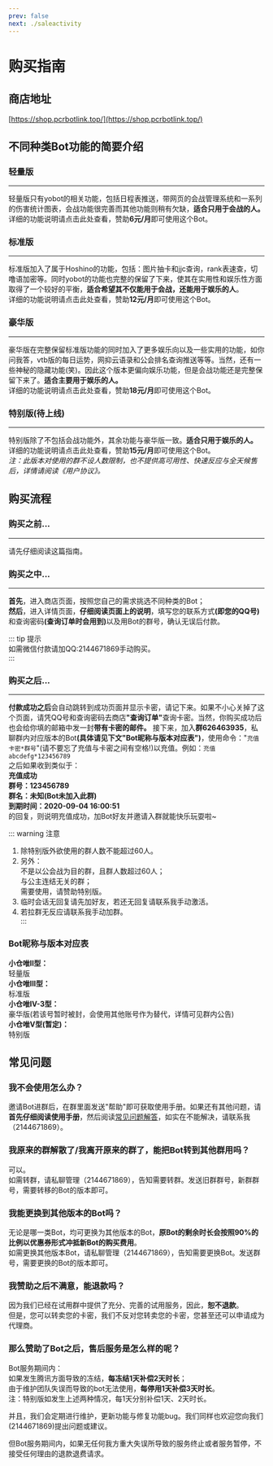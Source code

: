 ```yaml
---
prev: false
next: ./saleactivity
---
```

# 购买指南

## 商店地址
[https://shop.pcrbotlink.top/](https://shop.pcrbotlink.top/)

## 不同种类Bot功能的简要介绍

### 轻量版
---------
轻量版只有yobot的相关功能，包括日程表推送，带网页的会战管理系统和一系列的伤害统计图表，会战功能很完善而其他功能则稍有欠缺，**适合只用于会战的人。**  
详细的功能说明请点击此处查看，赞助**6元/月**即可使用这个Bot。  

### 标准版
---------
标准版加入了属于Hoshino的功能，包括：图片抽卡和jjc查询，rank表速查，切噜语加密等。同时yobot的功能也完整的保留了下来，使其在实用性和娱乐性方面取得了一个较好的平衡，**适合希望其不仅能用于会战，还能用于娱乐的人**。  
详细的功能说明请点击此处查看，赞助**12元/月**即可使用这个Bot。  

### 豪华版
---------
豪华版在完整保留标准版功能的同时加入了更多娱乐向以及一些实用的功能，如你问我答，vtb版的每日运势，网抑云语录和公会排名查询推送等等。当然，还有一些神秘的隐藏功能(笑)。因此这个版本更偏向娱乐功能，但是会战功能还是完整保留下来了。**适合主要用于娱乐的人。**  
详细的功能说明请点击此处查看，赞助**18元/月**即可使用这个Bot。  

### 特别版(待上线)
---------
特别版除了不包括会战功能外，其余功能与豪华版一致。**适合只用于娱乐的人。**  
详细的功能说明请点击此处查看，赞助**15元/月**即可使用这个Bot。  
_注：此版本对使用的群不设人数限制，也不提供高可用性、快速反应与全天候售后，详情请阅读《用户协议》。_

## 购买流程
### 购买之前...
---------  
请先仔细阅读这篇指南。

### 购买之中... 
--------- 
**首先**，进入商店页面，按照您自己的需求挑选不同种类的Bot；  
**然后**，进入详情页面，**仔细阅读页面上的说明**，填写您的联系方式<b>(即您的QQ号)</B>和查询密码<b>(查询订单时会用到)</B>以及用Bot的群号，确认无误后付款。

::: tip 提示  
如需微信付款请加QQ:2144671869手动购买。  
:::

### 购买之后...
---------
**付款成功之后**会自动跳转到成功页面并显示卡密，请记下来。如果不小心关掉了这个页面，请凭QQ号和查询密码去商店<b>"查询订单"</b>查询卡密。当然，你购买成功后也会给你填的邮箱中发一封<b>带有卡密的邮件。</B>
接下来，加入<b>群626463935</b>，私聊群内对应版本的Bot<b>(具体请见下文"Bot昵称与版本对应表")</B>，使用命令："`充值 卡密*群号`"(请不要忘了充值与卡密之间有空格!)以充值。例如：`充值 abcdefg*123456789`  
之后如果收到类似于：  
**充值成功  
群号：123456789  
群名：未知(Bot未加入此群)  
到期时间：2020-09-04 16:00:51**  
的回复，则说明充值成功，加Bot好友并邀请入群就能快乐玩耍啦~

::: warning 注意  
1. 除特别版外欲使用的群人数不能超过60人。  
2. 另外：  
不是以公会战为目的群，且群人数超过60人；  
与公主连结无关的群；  
需要使用，请赞助特别版。  
3. 临时会话无回复请先加好友，若还无回复请联系我手动激活。  
4. 若拉群无反应请联系我手动加群。    
:::

### Bot昵称与版本对应表
**小仓唯II型：**  
轻量版  
**小仓唯III型：**  
标准版  
**小仓唯IV-3型：**  
豪华版(若该号暂时被封，会使用其他账号作为替代，详情可见群内公告)  
**小仓唯V型(暂定)：**  
特别版
## 常见问题
### 我不会使用怎么办？
邀请Bot进群后，在群里面发送"帮助"即可获取使用手册。如果还有其他问题，请**首先仔细阅读使用手册**，然后阅读[常见问题解答](/guide/commonquestion)，如实在不能解决，请联系我（2144671869）。

### 我原来的群解散了/我离开原来的群了，能把Bot转到其他群用吗？
可以。  
如需转群，请私聊管理（2144671869），告知需要转群。发送旧群群号，新群群号，需要转移的Bot的版本即可。

### 我能更换到其他版本的Bot吗？
无论是哪一类Bot，均可更换为其他版本的Bot，**原Bot的剩余时长会按照90%的比例以优惠券形式冲抵新Bot的购买费用**。  
如需更换其他版本Bot，请私聊管理（2144671869），告知需要更换Bot。发送群号，需要更换的Bot的版本即可。

### 我赞助之后不满意，能退款吗？
因为我们已经在试用群中提供了充分、完善的试用服务，因此，**恕不退款**。  
但是，您可以转卖您的卡密，我们不反对您转卖您的卡密，您甚至还可以申请成为代理商。

### 那么赞助了Bot之后，售后服务是怎么样的呢？
Bot服务期间内：  
如果发生腾讯方面导致的冻结，**每冻结1天补偿2天时长**；  
由于维护团队失误而导致的bot无法使用，**每停用1天补偿3天时长**。  
注：特别版如发生上述两种情况，每1天分别补偿1天、2天时长。

并且，我们会定期进行维护，更新功能与修复功能bug。我们同样也欢迎您向我们(2144671869)提出问题或建议。

但Bot服务期间内，如果无任何我方重大失误所导致的服务终止或者服务暂停，不接受任何理由的退款退费请求。